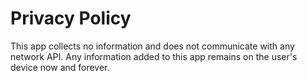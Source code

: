 # Privacy Policy

This app collects no information and does not communicate with any network API. Any information added to this app remains on the user's device now and forever.
